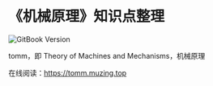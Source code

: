 # 《机械原理》知识点整理

![GitBook Version](https://img.shields.io/badge/GitBook-3.2-brightgreen)

tomm，即 Theory of Machines and Mechanisms，机械原理

在线阅读：<https://tomm.muzing.top>
